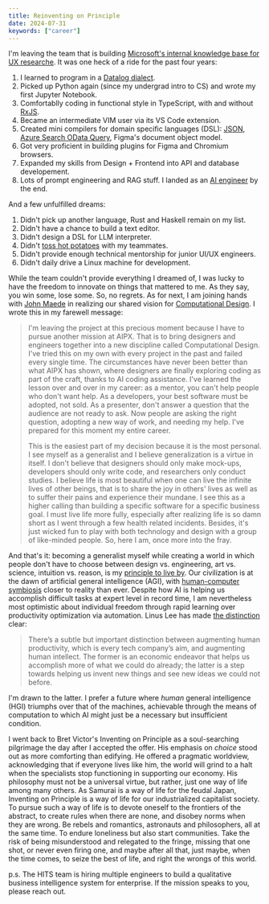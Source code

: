 ```yaml
---
title: Reinventing on Principle
date: 2024-07-31
keywords: ["career"]
---
```


I'm leaving the team that is building [Microsoft's internal knowledge base for UX researche](https://www.microsoft.com/en-us/research/group/customer-insights-research/articles/how-microsofts-human-insights-library-creates-a-living-body-of-knowledge/). It was one heck of a ride for the past four years:

1. I learned to program in a [Datalog dialect](https://github.com/cozodb/cozo).
1. Picked up Python again (since my undergrad intro to CS) and wrote my first Jupyter Notebook.
1. Comfortablly coding in functional style in TypeScript, with and without [RxJS](https://rxjs.dev/).
1. Became an intermediate VIM user via its VS Code extension.
1. Created mini compilers for domain specific languages (DSL): [JSON](https://github.com/chuanqisun/torex), [Azure Search OData Query](https://github.com/chuanqisun/acs-expression-builder), Figma's document object model.
1. Got very proficient in building plugins for Figma and Chromium browsers.
1. Expanded my skills from Design + Frontend into API and database developement.
1. Lots of prompt engineering and RAG stuff. I landed as an [AI engineer](https://www.latent.space/p/ai-engineer) by the end.

And a few unfulfilled dreams:

1. Didn't pick up another language, Rust and Haskell remain on my list.
2. Didn't have a chance to build a text editor.
3. Didn't design a DSL for LLM interpreter.
4. Didn't [toss hot potatoes](https://danmall.com/posts/hot-potato-process/) with my teammates.
5. Didn't provide enough technical mentorship for junior UI/UX engineers.
6. Didn't daily drive a Linux machine for development.

While the team couldn't provide everything I dreamed of, I was lucky to have the freedom to innovate on things that mattered to me. As they say, you win some, lose some. So, no regrets. As for next, I am joining hands with [John Maede](https://en.wikipedia.org/wiki/John_Maeda) in realizing our shared vision for [Computational Design](https://howtospeakmachine.com/2019/02/14/how-to-speak-machine/). I wrote this in my farewell message:

> I'm leaving the project at this precious moment because I have to pursue another mission at AIPX. That is to bring designers and engineers together into a new discipline called Computational Design. I've tried this on my own with every project in the past and failed every single time. The circumstances have never been better than what AIPX has shown, where designers are finally exploring coding as part of the craft, thanks to AI coding assistance. I've learned the lesson over and over in my career: as a mentor, you can't help people who don't want help. As a developers, your best software must be adopted, not sold. As a presenter, don't answer a question that the audience are not ready to ask. Now people are asking the right question, adopting a new way of work, and needing my help. I've prepared for this moment my entire career.
>
> This is the easiest part of my decision because it is the most personal. I see myself as a generalist and I believe generalization is a virtue in itself. I don't believe that designers should only make mock-ups, developers should only write code, and researchers only conduct studies. I believe life is most beautiful when one can live the infinite lives of other beings, that is to share the joy in others' lives as well as to suffer their pains and experience their mundane. I see this as a higher calling than building a specific software for a specific business goal. I must live life more fully, especially after realizing life is so damn short as I went through a few health related incidents. Besides, it's just wicked fun to play with both technology and design with a group of like-minded people. So, here I am, once more into the fray.

And that's it: becoming a generalist myself while creating a world in which people don't have to choose between design vs. engineering, art vs. science, intuition vs. reason, is my [principle to live by](https://youtu.be/PUv66718DII?si=zTTCUmUhmDcvHRrf). Our civilization is at the dawn of artificial general intelligence (AGI), with [human-computer symbiosis](https://groups.csail.mit.edu/medg/people/psz/Licklider.html) closer to reality than ever. Despite how AI is helping us accomplish difficult tasks at expert level in record time, I am nevertheless most optimistic about individual freedom through rapid learning over productivity optimization via automation. Linus Lee has made [the distinction](https://thesephist.com/posts/notation/#future-directions) clear:

> There’s a subtle but important distinction between augmenting human productivity, which is every tech company’s aim, and augmenting human intellect. The former is an economic endeavor that helps us accomplish more of what we could do already; the latter is a step towards helping us invent new things and see new ideas we could not before.

I'm drawn to the latter. I prefer a future where _human_ general intelligence (HGI) triumphs over that of the machines, achievable through the means of computation to which AI might just be a necessary but insufficient condition.

I went back to Bret Victor's Inventing on Principle as a soul-searching pilgrimage the day after I accepted the offer. His emphasis on _choice_ stood out as more comforting than edifying. He offered a pragmatic worldview, acknowledging that if everyone lives like him, the world will grind to a halt when the specialists stop functioning in supporting our economy. His philosophy must not be a universal virtue, but rather, just one way of life among many others. As Samurai is a way of life for the feudal Japan, Inventing on Principle is a way of life for our industrialized capitalist society. To pursue such a way of life is to devote oneself to the frontiers of the abstract, to create rules when there are none, and disobey norms when they are wrong. Be rebels and romantics, astronauts and philosophers, all at the same time. To endure loneliness but also start communities. Take the risk of being misunderstood and relegated to the fringe, missing that one shot, or never even firing one, and maybe after all that, just maybe, when the time comes, to seize the best of life, and right the wrongs of this world.

p.s. The HITS team is hiring multiple engineers to build a qualitative business intelligence system for enterprise. If the mission speaks to you, please reach out.

